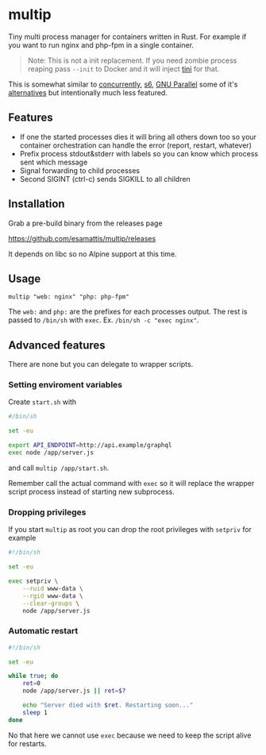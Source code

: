 # multip

Tiny multi process manager for containers written in Rust. For example if you
want to run nginx and php-fpm in a single container.

> Note: This is not a init replacement. If you need zombie process reaping
> pass `--init` to Docker and it will inject [tini][] for that.

[tini]: https://github.com/krallin/tini

This is somewhat similar to [concurrently], [s6][], [GNU Parallel][parallel] some of
it's [alternatives][] but intentionally much less featured.

[concurrently]: https://www.npmjs.com/package/concurrently
[s6]: http://skarnet.org/software/s6/
[parallel]: https://www.gnu.org/software/parallel/
[alternatives]: https://www.gnu.org/software/parallel/parallel_alternatives.html

## Features

-   If one the started processes dies it will bring all others down too so your
    container orchestration can handle the error (report, restart, whatever)
-   Prefix process stdout&stderr with labels so you can know which process sent
    which message
-   Signal forwarding to child processes
-   Second SIGINT (ctrl-c) sends SIGKILL to all children

## Installation

Grab a pre-build binary from the releases page

<https://github.com/esamattis/multip/releases>

It depends on libc so no Alpine support at this time.

## Usage

    multip "web: nginx" "php: php-fpm"

The `web:` and `php:` are the prefixes for each processes output. The rest is
passed to `/bin/sh` with `exec`. Ex. `/bin/sh -c "exec nginx"`.

## Advanced features

There are none but you can delegate to wrapper scripts.

### Setting enviroment variables

Create `start.sh` with

```sh
#/bin/sh

set -eu

export API_ENDPOINT=http://api.example/graphql
exec node /app/server.js
```

and call `multip /app/start.sh`.

Remember call the actual command with `exec` so it will replace the wrapper
script process instead of starting new subprocess.

### Dropping privileges

If you start `multip` as root you can drop the root privileges with `setpriv` for example

```sh
#!/bin/sh

set -eu

exec setpriv \
    --ruid www-data \
    --rgid www-data \
    --clear-groups \
    node /app/server.js
```

### Automatic restart

```sh
#!/bin/sh

set -eu

while true; do
    ret=0
    node /app/server.js || ret=$?

    echo "Server died with $ret. Restarting soon..."
    sleep 1
done
```

No that here we cannot use `exec` because we need to keep the script alive
for restarts.
